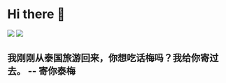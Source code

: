 # Hi there 👋

![](https://img.shields.io/badge/macOS-292e33?style=flat-square&logo=apple&logoColor=ffffff)
![](https://img.shields.io/badge/IDE-Visual%20Studio%20Code-blue?style=flat-square&logo=visual-studio-code&logoColor=ffffff)

## 我刚刚从泰国旅游回来，你想吃话梅吗？我给你寄过去。 -- 寄你泰梅
